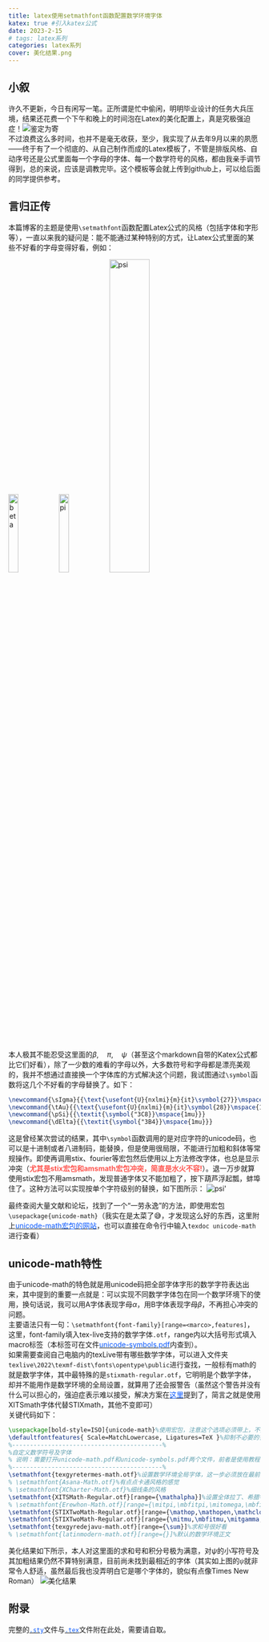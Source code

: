 ```yaml
---
title: latex使用setmathfont函数配置数学环境字体
katex: true #引入katex公式
date: 2023-2-15
# tags: latex系列
categories: latex系列
cover: 美化结果.png
---
```

## 小叙
许久不更新，今日有闲写一笔。正所谓是忙中偷闲，明明毕业设计的任务大兵压境，结果还花费一个下午和晚上的时间泡在Latex的美化配置上，真是究极强迫症！![鉴定为寄](狗头，哭.jpg)\
不过浪费这么多时间，也并不是毫无收获，至少，我实现了从去年9月以来的夙愿——终于有了一个彻底的、从自己制作而成的Latex模板了，不管是排版风格、自动序号还是公式里面每一个字母的字体、每一个数学符号的风格，都由我亲手调节得到，总的来说，应该是调教完毕。这个模板等会就上传到github上，可以给后面的同学提供参考。
## 言归正传
本篇博客的主题是使用`\setmathfont`函数配置Latex公式的风格（包括字体和字形等），一直以来我的疑问是：能不能通过某种特别的方式，让Latex公式里面的某些不好看的字母变得好看，例如：

<img title=beta src="beta.png" width="20%" height=""><img title=pi src="pi.png" width="20%" height=""><img title=psi src="psi.png" width="40%" height="">

本人极其不能忍受这里面的$\beta,\quad\pi,\quad\psi$（甚至这个markdown自带的Katex公式都比它们好看），除了一少数的难看的字母以外，大多数符号和字母都是漂亮美观的，我并不想通过直接换一个字体库的方式解决这个问题，我试图通过`\symbol`函数将这几个不好看的字母替换了。如下：

```latex
\newcommand{\sIgma}{{\text{\usefont{U}{nxlmi}{m}{it}\symbol{27}}\mspace{1mu}}}
\newcommand{\tAu}{{\text{\usefont{U}{nxlmi}{m}{it}\symbol{28}}\mspace{1mu}}}
\newcommand{\pSi}{{\textit{\symbol{"3C8}}\mspace{1mu}}}
\newcommand{\dElta}{{\textit{\symbol{"3B4}}\mspace{1mu}}}
```
这是曾经某次尝试的结果，其中`\symbol`函数调用的是对应字符的unicode码，也可以是十进制或者八进制码，能替换，但是使用很局限，不能进行加粗和斜体等常规操作。即使再调用stix、fourier等宏包然后使用以上方法修改字体，也总是显示冲突（<b style="color:#ff5650">尤其是stix宏包和amsmath宏包冲突，简直是水火不容!</b>）。退一万步就算使用stix宏包不用amsmath，发现普通字体又不能加粗了，按下葫芦浮起瓢，蚌埠住了。这种方法可以实现按单个字符级别的替换，如下图所示：
![psi'](psi‘.png)

最终查阅大量文献和论坛，找到了一个“一劳永逸”的方法，即使用宏包`\usepackage{unicode-math}`（我实在是太菜了😅，才发现这么好的东西，这里附上[<span style="color:#0656ff">unicode-math宏包的网站</span>](https://ctan.org/pkg/unicode-math)，也可以直接在命令行中输入`texdoc unicode-math`进行查看）
## unicode-math特性
由于unicode-math的特色就是用unicode码把全部字体字形的数学字符表达出来，其中提到的重要一点就是：可以实现不同数学字体包在同一个数学环境下的使用，换句话说，我可以用A字体表现字母$\alpha$，用B字体表现字母$\beta$，不再担心冲突的问题。\
主要语法只有一句：`\setmathfont{font-family}[range=<marco>,features]`，这里，font-family填入tex-live支持的数学字体`.otf`，range内以大括号形式填入macro标签（本标签可在文件[<span style="color:#0656ff">unicode-symbols.pdf</span>](https://mirror-hk.koddos.net/CTAN/macros/unicodetex/latex/unicode-math/unimath-symbols.pdf)内查到）。\
如果需要查阅自己电脑内的texLive带有哪些数学字体，可以进入文件夹 `texlive\2022\texmf-dist\fonts\opentype\public`进行查找，一般标有math的就是数学字体，其中最特殊的是`stixmath-regular.otf`，它明明是个数学字体，却并不能用作是数学环境的全局设置，就算用了还会报警告（虽然这个警告并没有什么可以担心的，强迫症表示难以接受，解决方案在[<span style="color:#0656ff">这里</span>](https://tex.stackexchange.com/questions/550866/problems-in-using-stix-math-with-xelatex-and-lualatex)提到了，简言之就是使用XITSmath字体代替STIXmath，其他不变即可）\
关键代码如下：
```latex
\usepackage[bold-style=ISO]{unicode-math}%使用宏包，注意这个选项必须带上，不然正文中使用粗体斜体将冲突
\defaultfontfeatures{ Scale=MatchLowercase, Ligatures=TeX }%抑制不必要的警告
%------------------------------------------%
%自定义数学符号及字体
% 说明：需要打开unicode-math.pdf和unicode-symbols.pdf两个文件，前者是使用教程，后者是unicode索引，对照macro索引更换需要的符号字体，注意只能插入macro实现符号索引，不能插入unicode或者符号本身，可实现完全的自定义数学字体设计
%------------------------------------------%
\setmathfont{texgyretermes-math.otf}%设置数学环境全局字体，这一步必须放在最前面，必须有且字体包不能是XITSMath-Regular.otf
% \setmathfont{Asana-Math.otf}%有点点卡通风格的感觉
% \setmathfont{XCharter-Math.otf}%细线条的风格
\setmathfont{XITSMath-Regular.otf}[range={\mathalpha}]%设置全体拉丁、希腊字母为XITS字体
% \setmathfont{Erewhon-Math.otf}[range={\mitpi,\mbfitpi,\mitomega,\mbfitomega,\mitgamma,\mittau,\mbfittau,\mitsigma,\mbfitsigma,\mitpsi,\mbfitpsi}]
\setmathfont{STIXTwoMath-Regular.otf}[range={\mathop,\mathopen,\mathclose}]%设置全体括号、大型运算符为STIX2字体
\setmathfont{STIXTwoMath-Regular.otf}[range={\mitmu,\mbfitmu,\mitgamma,\mbfitgamma}]%单独设置\mu，\gamma两个符号为STIX2字体
\setmathfont{texgyredejavu-math.otf}[range={\sum}]%求和号很好看
% \setmathfont{latinmodern-math.otf}[range={}]%默认的数学环境正文
```
美化结果如下所示，本人对这里面的求和号和积分号极为满意，对$\psi$的小写符号及其加粗结果仍然不算特别满意，目前尚未找到最相近的字体（其实如上图的<font face="Times New Roman"><i>ψ</i></font>就非常令人舒适，虽然最后我也没弄明白它是哪个字体的，貌似有点像Times New Roman）
![美化结果](美化结果.png)
## 附录
完整的[<span style="color:#0656ff">`.sty`</span>](https://github.com/BugBubbles/Latex-Tempulate/blob/main/math_formulate.sty)文件与[<span style="color:#0656ff">`.tex`</span>](https://github.com/BugBubbles/Latex-Tempulate/blob/main/Main.tex)文件附在此处，需要请自取。
